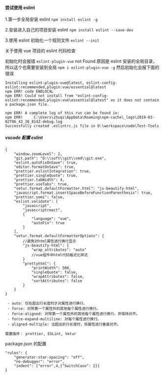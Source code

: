 #### 尝试使用 eslint

1.第一步全局安装 eslint `npm install eslint -g`

2.安装进入自己的项目安装 eslint `npm install eslint --save-dev`

3.使用 eslint 初始化一个规则文件 `eslint --init`

关于使用 vue 项目的 eslint 代码检查

初始化时会报错 `eslint-plugin-vue` not Found 原因是 eslint 安装的全局目录，所以这个也需要安装到全局 `npm i eslint-plugin-vue -g`
然后初始化会报下面的错误

```
Installing eslint-plugin-vue@latest, eslint-config-eslint:recommended,plugin:vue/essential@latest
npm ERR! code ENOLOCAL
npm ERR! Could not install from "eslint-config-eslint:recommended,plugin:vue\essential@latest" as it does not contain a package.json file.

npm ERR! A complete log of this run can be found in:
npm ERR!     C:\Users\zhuqi\AppData\Roaming\npm-cache\_logs\2019-03-02T06_43_30_814Z-debug.log
Successfully created .eslintrc.js file in D:\workspace\node\Test-Tools
```

##### vscode 配置 eslint

```
{
	"window.zoomLevel": 2,
	"git.path": "D:\\soft\\git\\cmd\\git.exe",
	"eslint.autoFixOnSave": true,
	"editor.formatOnSave": true,
	"prettier.eslintIntegration": true,
	"prettier.singleQuote": true,
	"prettier.tabWidth": 4,
	"prettier.useTabs": true,
	"vetur.format.defaultFormatter.html": "js-beautify-html",
	"javascript.format.insertSpaceBeforeFunctionParenthesis": true,
	"prettier.semi": false,
	"eslint.validate": [
		"javascript",
		"javascriptreact",
		{
			"language": "vue",
			"autoFix": true
		}
	],
	"vetur.format.defaultFormatterOptions": {
        //避免对html属性进行换行显示
		"js-beautify-html": {
			"wrap_attributes": "auto"
			//vue组件中html代码格式化样式
		}
        "prettyhtml": {
            "printWidth": 500,
            "singleQuote": false,
            "wrapAttributes": false,
            "sortAttributes": false
        }
	}
}

 - auto: 仅在超出行长度时才对属性进行换行。
 - force: 对除第一个属性外的其他每个属性进行换行。
 - force-aligned: 对除第一个属性外的其他每个属性进行换行，并保持对齐。
 - force-expand-multiline: 对每个属性进行换行。
 - aligned-multiple: 当超出折行长度时，将属性进行垂直对齐。

需要插件： prettier, ESLint, Vetur
```

package.json 的配置

```
"rules": {
    "generator-star-spacing": "off",
    "no-debugger": "error",
    "indent": ["error",4,{"SwitchCase": 2}]
}
```
